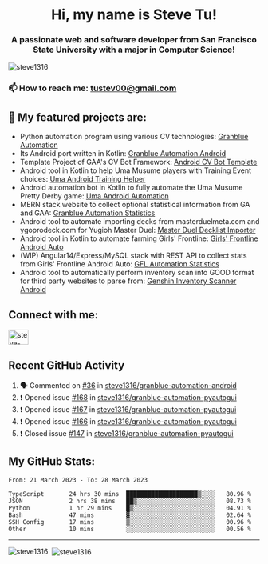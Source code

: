 <h1 align="center">Hi, my name is Steve Tu!</h1>
<h3 align="center">A passionate web and software developer from San Francisco State University with a major in Computer Science!</h3>

<p align="left"> <img src="https://komarev.com/ghpvc/?username=steve1316&label=Profile%20views&color=0e75b6&style=flat" alt="steve1316" /> </p>

### 📫 How to reach me: **tustev00@gmail.com**

## 🔭 My featured projects are:
- Python automation program using various CV technologies: [Granblue Automation](https://github.com/steve1316/granblue-automation-pyautogui)
- Its Android port written in Kotlin: [Granblue Automation Android](https://github.com/steve1316/granblue-automation-android)
- Template Project of GAA's CV Bot Framework: [Android CV Bot Template](https://github.com/steve1316/android-cv-bot-template)
- Android tool in Kotlin to help Uma Musume players with Training Event choices: [Uma Android Training Helper](https://github.com/steve1316/uma-android-training-helper)
- Android automation bot in Kotlin to fully automate the Uma Musume Pretty Derby game: [Uma Android Automation](https://github.com/steve1316/uma-android-automation)
- MERN stack website to collect optional statistical information from GA and GAA: [Granblue Automation Statistics](https://github.com/steve1316/granblue-automation-statistics)
- Android tool to automate importing decks from masterduelmeta.com and ygoprodeck.com for Yugioh Master Duel: [Master Duel Decklist Importer](https://github.com/steve1316/masterduel-android-decklist-importer)
- Android tool in Kotlin to automate farming Girls' Frontline: [Girls' Frontline Android Auto](https://github.com/steve1316/gfl-android-auto)
- (WIP) Angular14/Express/MySQL stack with REST API to collect stats from Girls' Frontline Android Auto: [GFL Automation Statistics](https://github.com/steve1316/gfl-automation-statistics)
- Android tool to automatically perform inventory scan into GOOD format for third party websites to parse from: [Genshin Inventory Scanner Android](https://github.com/steve1316/genshin-inventory-scanner-android)

## Connect with me:

<p align="left">
<a href="https://linkedin.com/in/steve-tu-370ba219b" target="blank"><img align="center" src="https://cdn.jsdelivr.net/npm/simple-icons@3.0.1/icons/linkedin.svg" alt="steve-tu-370ba219b" height="30" width="40" /></a>
</p>

## Recent GitHub Activity

<!--START_SECTION:activity-->
1. 🗣 Commented on [#36](https://github.com/steve1316/granblue-automation-android/issues/36) in [steve1316/granblue-automation-android](https://github.com/steve1316/granblue-automation-android)
2. ❗️ Opened issue [#168](https://github.com/steve1316/granblue-automation-pyautogui/issues/168) in [steve1316/granblue-automation-pyautogui](https://github.com/steve1316/granblue-automation-pyautogui)
3. ❗️ Opened issue [#167](https://github.com/steve1316/granblue-automation-pyautogui/issues/167) in [steve1316/granblue-automation-pyautogui](https://github.com/steve1316/granblue-automation-pyautogui)
4. ❗️ Opened issue [#166](https://github.com/steve1316/granblue-automation-pyautogui/issues/166) in [steve1316/granblue-automation-pyautogui](https://github.com/steve1316/granblue-automation-pyautogui)
5. ❗️ Closed issue [#147](https://github.com/steve1316/granblue-automation-pyautogui/issues/147) in [steve1316/granblue-automation-pyautogui](https://github.com/steve1316/granblue-automation-pyautogui)
<!--END_SECTION:activity-->

## My GitHub Stats:

<!--START_SECTION:waka-->

```text
From: 21 March 2023 - To: 28 March 2023

TypeScript       24 hrs 30 mins  ████████████████████▒░░░░   80.96 %
JSON             2 hrs 38 mins   ██▒░░░░░░░░░░░░░░░░░░░░░░   08.73 %
Python           1 hr 29 mins    █▒░░░░░░░░░░░░░░░░░░░░░░░   04.91 %
Bash             47 mins         ▓░░░░░░░░░░░░░░░░░░░░░░░░   02.64 %
SSH Config       17 mins         ▒░░░░░░░░░░░░░░░░░░░░░░░░   00.96 %
Other            10 mins         ░░░░░░░░░░░░░░░░░░░░░░░░░   00.56 %
```

<!--END_SECTION:waka-->

---

<p><img align="left" src="https://github-readme-stats.vercel.app/api/top-langs?username=steve1316&show_icons=true&locale=en&layout=compact&theme=radical" alt="steve1316" /></p>

<p>&nbsp;<img align="center" src="https://github-readme-stats.vercel.app/api?username=steve1316&show_icons=true&locale=en&count_private=true&theme=radical" alt="steve1316" /></p>
